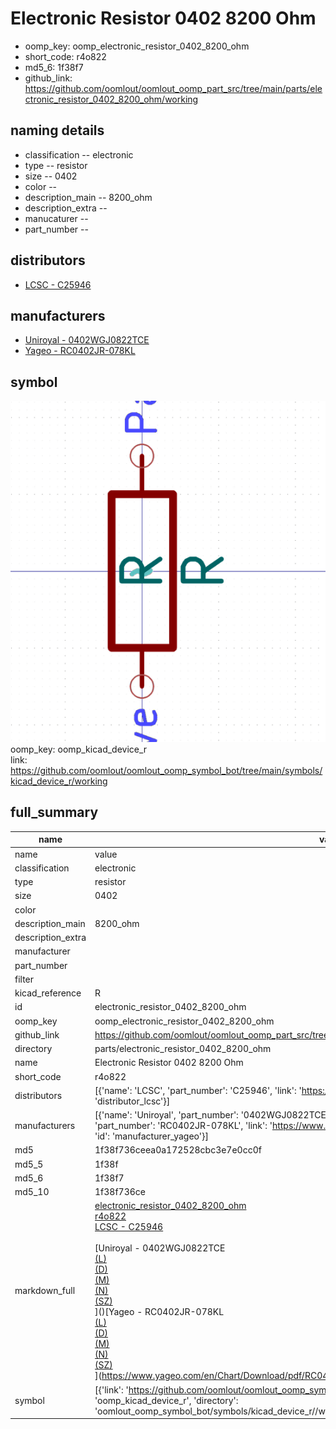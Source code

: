 # Electronic Resistor 0402 8200 Ohm

  
* oomp_key: oomp_electronic_resistor_0402_8200_ohm 
* short_code: r4o822
* md5_6: 1f38f7  
* github_link: https://github.com/oomlout/oomlout_oomp_part_src/tree/main/parts/electronic_resistor_0402_8200_ohm/working  
## naming details
* classification -- electronic
* type -- resistor
* size -- 0402
* color -- 
* description_main -- 8200_ohm
* description_extra -- 
* manucaturer -- 
* part_number -- 

## distributors
* [LCSC - C25946](https://lcsc.com/product-detail/C25946.html)  

## manufacturers
* [Uniroyal - 0402WGJ0822TCE]()  
* [Yageo - RC0402JR-078KL](https://www.yageo.com/en/Chart/Download/pdf/RC0402JR-078KL)  

## symbol

![](symbol/0/working/working_600.png)  
oomp_key: oomp_kicad_device_r  
link: https://github.com/oomlout/oomlout_oomp_symbol_bot/tree/main/symbols/kicad_device_r/working  


## full_summary
| name | value | 
| --- | --- | 
| name | value | 
| classification | electronic | 
| type | resistor | 
| size | 0402 | 
| color |  | 
| description_main | 8200_ohm | 
| description_extra |  | 
| manufacturer |  | 
| part_number |  | 
| filter |  | 
| kicad_reference | R | 
| id | electronic_resistor_0402_8200_ohm | 
| oomp_key | oomp_electronic_resistor_0402_8200_ohm | 
| github_link | https://github.com/oomlout/oomlout_oomp_part_src/tree/main/parts/electronic_resistor_0402_8200_ohm/working | 
| directory | parts/electronic_resistor_0402_8200_ohm | 
| name | Electronic Resistor 0402 8200 Ohm | 
| short_code | r4o822 | 
| distributors | [{'name': 'LCSC', 'part_number': 'C25946', 'link': 'https://lcsc.com/product-detail/C25946.html', 'id': 'distributor_lcsc'}] | 
| manufacturers | [{'name': 'Uniroyal', 'part_number': '0402WGJ0822TCE', 'link': '', 'id': 'manufacturer_uniroyal'}, {'name': 'Yageo', 'part_number': 'RC0402JR-078KL', 'link': 'https://www.yageo.com/en/Chart/Download/pdf/RC0402JR-078KL', 'id': 'manufacturer_yageo'}] | 
| md5 | 1f38f736ceea0a172528cbc3e7e0cc0f | 
| md5_5 | 1f38f | 
| md5_6 | 1f38f7 | 
| md5_10 | 1f38f736ce | 
| markdown_full | [electronic_resistor_0402_8200_ohm](https://github.com/oomlout/oomlout_oomp_part_src/tree/main/parts/electronic_resistor_0402_8200_ohm/working)<br>[r4o822](https://github.com/oomlout/oomlout_oomp_part_src/tree/main/parts/electronic_resistor_0402_8200_ohm/working)<br>[LCSC - C25946<br>](https://lcsc.com/product-detail/C25946.html)<br>[Uniroyal - 0402WGJ0822TCE<br>[(L)<br>](https://www.lcsc.com/search?q=0402WGJ0822TCE)[(D)<br>](https://www.digikey.com/en/products?,keywords=0402WGJ0822TCE)[(M)<br>](https://www.mouser.com/Search/Refine?Keyword=0402WGJ0822TCE)[(N)<br>](https://www.newark.com/search?st=0402WGJ0822TCE)[(SZ)<br>](https://so.szlcsc.com/global.html?k=0402WGJ0822TCE)]()[Yageo - RC0402JR-078KL<br>[(L)<br>](https://www.lcsc.com/search?q=RC0402JR-078KL)[(D)<br>](https://www.digikey.com/en/products?,keywords=RC0402JR-078KL)[(M)<br>](https://www.mouser.com/Search/Refine?Keyword=RC0402JR-078KL)[(N)<br>](https://www.newark.com/search?st=RC0402JR-078KL)[(SZ)<br>](https://so.szlcsc.com/global.html?k=RC0402JR-078KL)](https://www.yageo.com/en/Chart/Download/pdf/RC0402JR-078KL) | 
| symbol | [{'link': 'https://github.com/oomlout/oomlout_oomp_symbol_bot/tree/main/symbols/kicad_device_r', 'oomp_key': 'oomp_kicad_device_r', 'directory': 'oomlout_oomp_symbol_bot/symbols/kicad_device_r//working/working.kicad_sym'}] | 
